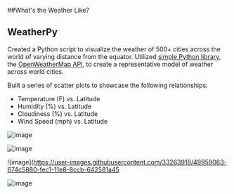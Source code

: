 ##What's the Weather Like?

## WeatherPy

Created a Python script to visualize the weather of 500+ cities across the world of varying distance from the equator.  Utilized [simple Python library](https://pypi.python.org/pypi/citipy), the [OpenWeatherMap API](https://openweathermap.org/api), to create a representative model of weather across world cities.

Built a series of scatter plots to showcase the following relationships:

* Temperature (F) vs. Latitude
* Humidity (%) vs. Latitude
* Cloudiness (%) vs. Latitude
* Wind Speed (mph) vs. Latitude

![image](https://user-images.githubusercontent.com/33263918/49958804-c3fb4380-fec0-11e8-9bb5-41be25ae9526.png)

![image](https://user-images.githubusercontent.com/33263918/49959008-3d933180-fec1-11e8-82f3-7253eab06177.png)

![image](https://user-images.githubusercontent.com/33263918/49959063-674c5880-fec1-11e8-8ccb-642581a45

![image](https://user-images.githubusercontent.com/33263918/49959118-8ba83500-fec1-11e8-8baa-d38300dd9b23.png)
